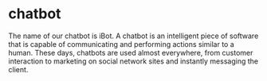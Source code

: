 # chatbot
The name of our chatbot is iBot. A chatbot is an intelligent piece of software that is capable of communicating and performing actions similar to a human. These days, chatbots are used almost everywhere, from customer interaction to marketing on social network sites and instantly messaging the client. 
